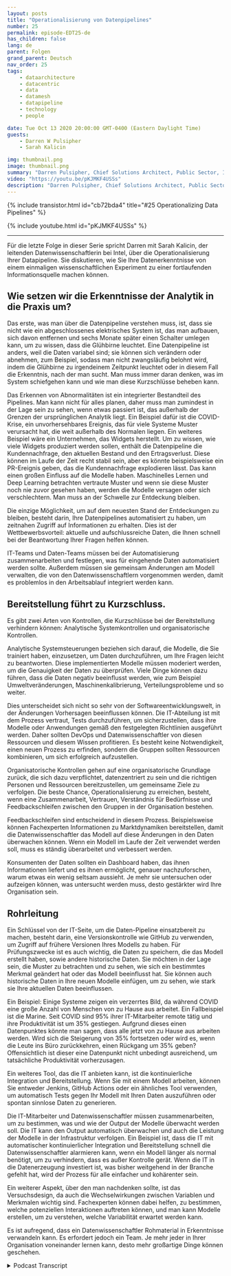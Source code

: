```yaml
---
layout: posts
title: "Operationalisierung von Datenpipelines"
number: 25
permalink: episode-EDT25-de
has_children: false
lang: de
parent: Folgen
grand_parent: Deutsch
nav_order: 25
tags:
    - dataarchitecture
    - datacentric
    - data
    - datamesh
    - datapipeline
    - technology
    - people

date: Tue Oct 13 2020 20:00:00 GMT-0400 (Eastern Daylight Time)
guests:
    - Darren W Pulsipher
    - Sarah Kalicin

img: thumbnail.png
image: thumbnail.png
summary: "Darren Pulsipher, Chief Solutions Architect, Public Sector, Intel, spricht mit Sarah Kalicin, Leitende Data Scientistin bei Intel, über die Operationalisierung der Datenpipeline Ihrer Organisation. Es bedarf eines Teamefforts, um kontinuierlich wertvolle Informationen zu modellieren, zu überwachen und zu produzieren. Dies ist die letzte Folge der Serie zur Initiierung Ihrer Organisationsumwandlung hin zu einer datenzentrierten Organisation."
video: "https://youtu.be/pKJMKF4USSs"
description: "Darren Pulsipher, Chief Solutions Architect, Public Sector, Intel, spricht mit Sarah Kalicin, Leitende Data Scientistin bei Intel, über die Operationalisierung der Datenpipeline Ihrer Organisation. Es bedarf eines Teamefforts, um kontinuierlich wertvolle Informationen zu modellieren, zu überwachen und zu produzieren. Dies ist die letzte Folge der Serie zur Initiierung Ihrer Organisationsumwandlung hin zu einer datenzentrierten Organisation."
---
```


<div>
{% include transistor.html id="cb72bda4" title="#25 Operationalizing Data Pipelines" %}

{% include youtube.html id="pKJMKF4USSs" %}
</div>

---

Für die letzte Folge in dieser Serie spricht Darren mit Sarah Kalicin, der leitenden Datenwissenschaftlerin bei Intel, über die Operationalisierung Ihrer Datapipeline. Sie diskutieren, wie Sie Ihre Datenerkenntnisse von einem einmaligen wissenschaftlichen Experiment zu einer fortlaufenden Informationsquelle machen können.

## Wie setzen wir die Erkenntnisse der Analytik in die Praxis um?

Das erste, was man über die Datenpipeline verstehen muss, ist, dass sie nicht wie ein abgeschlossenes elektrisches System ist, das man aufbauen, sich davon entfernen und sechs Monate später einen Schalter umlegen kann, um zu wissen, dass die Glühbirne leuchtet. Eine Datenpipeline ist anders, weil die Daten variabel sind; sie können sich verändern oder abnehmen, zum Beispiel, sodass man nicht zwangsläufig belohnt wird, indem die Glühbirne zu irgendeinem Zeitpunkt leuchtet oder in diesem Fall die Erkenntnis, nach der man sucht. Man muss immer daran denken, was im System schiefgehen kann und wie man diese Kurzschlüsse beheben kann.

Das Erkennen von Abnormalitäten ist ein integrierter Bestandteil des Pipelines. Man kann nicht für alles planen, daher muss man zumindest in der Lage sein zu sehen, wenn etwas passiert ist, das außerhalb der Grenzen der ursprünglichen Analytik liegt. Ein Beispiel dafür ist die COVID-Krise, ein unvorhersehbares Ereignis, das für viele Systeme Muster verursacht hat, die weit außerhalb des Normalen liegen. Ein weiteres Beispiel wäre ein Unternehmen, das Widgets herstellt. Um zu wissen, wie viele Widgets produziert werden sollen, enthält die Datenpipeline die Kundennachfrage, den aktuellen Bestand und den Ertragsverlust. Diese können im Laufe der Zeit recht stabil sein, aber es könnte beispielsweise ein PR-Ereignis geben, das die Kundennachfrage explodieren lässt. Das kann einen großen Einfluss auf die Modelle haben. Maschinelles Lernen und Deep Learning betrachten vertraute Muster und wenn sie diese Muster noch nie zuvor gesehen haben, werden die Modelle versagen oder sich verschlechtern. Man muss an der Schwelle zur Entdeckung bleiben.

Die einzige Möglichkeit, um auf dem neuesten Stand der Entdeckungen zu bleiben, besteht darin, Ihre Datenpipelines automatisiert zu haben, um zeitnahen Zugriff auf Informationen zu erhalten. Dies ist der Wettbewerbsvorteil: aktuelle und aufschlussreiche Daten, die Ihnen schnell bei der Beantwortung Ihrer Fragen helfen können.

IT-Teams und Daten-Teams müssen bei der Automatisierung zusammenarbeiten und festlegen, was für eingehende Daten automatisiert werden sollte. Außerdem müssen sie gemeinsam Änderungen am Modell verwalten, die von den Datenwissenschaftlern vorgenommen werden, damit es problemlos in den Arbeitsablauf integriert werden kann.

## Bereitstellung führt zu Kurzschluss.

Es gibt zwei Arten von Kontrollen, die Kurzschlüsse bei der Bereitstellung verhindern können: Analytische Systemkontrollen und organisatorische Kontrollen.

Analytische Systemsteuerungen beziehen sich darauf, die Modelle, die Sie trainiert haben, einzusetzen, um Daten durchzuführen, um Ihre Fragen leicht zu beantworten. Diese implementierten Modelle müssen moderiert werden, um die Genauigkeit der Daten zu überprüfen. Viele Dinge können dazu führen, dass die Daten negativ beeinflusst werden, wie zum Beispiel Umweltveränderungen, Maschinenkalibrierung, Verteilungsprobleme und so weiter.

Dies unterscheidet sich nicht so sehr von der Softwareentwicklungswelt, in der Änderungen Vorhersagen beeinflussen können. Die IT-Abteilung ist mit dem Prozess vertraut, Tests durchzuführen, um sicherzustellen, dass ihre Modelle oder Anwendungen gemäß den festgelegten Richtlinien ausgeführt werden. Daher sollten DevOps und Datenwissenschaftler von diesen Ressourcen und diesem Wissen profitieren. Es besteht keine Notwendigkeit, einen neuen Prozess zu erfinden, sondern die Gruppen sollten Ressourcen kombinieren, um sich erfolgreich aufzustellen.

Organisatorische Kontrollen gehen auf eine organisatorische Grundlage zurück, die sich dazu verpflichtet, datenzentriert zu sein und die richtigen Personen und Ressourcen bereitzustellen, um gemeinsame Ziele zu verfolgen. Die beste Chance, Operationalisierung zu erreichen, besteht, wenn eine Zusammenarbeit, Vertrauen, Verständnis für Bedürfnisse und Feedbackschleifen zwischen den Gruppen in der Organisation bestehen.

Feedbackschleifen sind entscheidend in diesem Prozess. Beispielsweise können Fachexperten Informationen zu Marktdynamiken bereitstellen, damit die Datenwissenschaftler das Modell auf diese Änderungen in den Daten überwachen können. Wenn ein Modell im Laufe der Zeit verwendet werden soll, muss es ständig überarbeitet und verbessert werden.

Konsumenten der Daten sollten ein Dashboard haben, das ihnen Informationen liefert und es ihnen ermöglicht, genauer nachzuforschen, warum etwas ein wenig seltsam aussieht. Je mehr sie untersuchen oder aufzeigen können, was untersucht werden muss, desto gestärkter wird Ihre Organisation sein.

## Rohrleitung

Ein Schlüssel von der IT-Seite, um die Daten-Pipeline einsatzbereit zu machen, besteht darin, eine Versionskontrolle wie GitHub zu verwenden, um Zugriff auf frühere Versionen Ihres Modells zu haben. Für Prüfungszwecke ist es auch wichtig, die Daten zu speichern, die das Modell erstellt haben, sowie andere historische Daten. Sie möchten in der Lage sein, die Muster zu betrachten und zu sehen, wie sich ein bestimmtes Merkmal geändert hat oder das Modell beeinflusst hat. Sie können auch historische Daten in Ihre neuen Modelle einfügen, um zu sehen, wie stark sie Ihre aktuellen Daten beeinflussen.

Ein Beispiel: Einige Systeme zeigen ein verzerrtes Bild, da während COVID eine große Anzahl von Menschen von zu Hause aus arbeitet. Ein Fallbeispiel ist die Marine. Seit COVID sind 95% ihrer IT-Mitarbeiter remote tätig und ihre Produktivität ist um 35% gestiegen. Aufgrund dieses einen Datenpunktes könnte man sagen, dass alle jetzt von zu Hause aus arbeiten werden. Wird sich die Steigerung von 35% fortsetzen oder wird es, wenn die Leute ins Büro zurückkehren, einen Rückgang um 35% geben? Offensichtlich ist dieser eine Datenpunkt nicht unbedingt ausreichend, um tatsächliche Produktivität vorherzusagen.

Ein weiteres Tool, das die IT anbieten kann, ist die kontinuierliche Integration und Bereitstellung. Wenn Sie mit einem Modell arbeiten, können Sie entweder Jenkins, GitHub Actions oder ein ähnliches Tool verwenden, um automatisch Tests gegen Ihr Modell mit Ihren Daten auszuführen oder spontan sinnlose Daten zu generieren.

Die IT-Mitarbeiter und Datenwissenschaftler müssen zusammenarbeiten, um zu bestimmen, was und wie der Output der Modelle überwacht werden soll. Die IT kann den Output automatisch überwachen und auch die Leistung der Modelle in der Infrastruktur verfolgen. Ein Beispiel ist, dass die IT mit automatischer kontinuierlicher Integration und Bereitstellung schnell die Datenwissenschaftler alarmieren kann, wenn ein Modell länger als normal benötigt, um zu verhindern, dass es außer Kontrolle gerät. Wenn die IT in die Datenerzeugung investiert ist, was bisher weitgehend in der Branche gefehlt hat, wird der Prozess für alle einfacher und kohärenter sein.

Ein weiterer Aspekt, über den man nachdenken sollte, ist das Versuchsdesign, da auch die Wechselwirkungen zwischen Variablen und Merkmalen wichtig sind. Fachexperten können dabei helfen, zu bestimmen, welche potenziellen Interaktionen auftreten können, und man kann Modelle erstellen, um zu verstehen, welche Variabilität erwartet werden kann.

Es ist aufregend, dass ein Datenwissenschaftler Rohmaterial in Erkenntnisse verwandeln kann. Es erfordert jedoch ein Team. Je mehr jeder in Ihrer Organisation voneinander lernen kann, desto mehr großartige Dinge können geschehen.



<details>
<summary> Podcast Transcript </summary>

<p></p>

</details>
